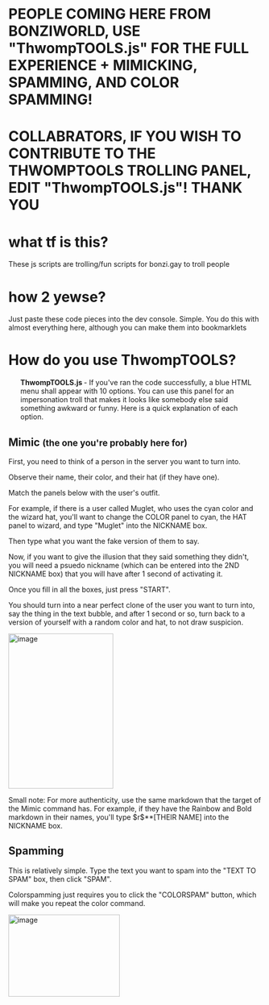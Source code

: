 <h1>PEOPLE COMING HERE FROM BONZIWORLD, USE "ThwompTOOLS.js" FOR THE FULL EXPERIENCE + MIMICKING, SPAMMING, AND COLOR SPAMMING!</h1>
<h1>COLLABRATORS, IF YOU WISH TO CONTRIBUTE TO THE THWOMPTOOLS TROLLING PANEL, EDIT "ThwompTOOLS.js"! THANK YOU</h1>

<h1>what tf is this?</h1>
<p>These js scripts are trolling/fun scripts for bonzi.gay to troll people</p>
<h1>how 2 yewse?</h1>
Just paste these code pieces into the dev console. Simple. You do this with almost everything here, although you can make them into bookmarklets
<h1>How do you use ThwompTOOLS?</h1>
<ul><b>ThwompTOOLS.js
</b> - If you've ran the code successfully, a blue HTML menu shall appear with 10 options. You can use this panel for an impersonation troll that makes it looks like somebody else said something awkward or funny. Here is a quick explanation of each option. </ul>
<h2>Mimic <small>(the one you're probably here for)</small></h2>        
<p>First, you need to think of a person in the server you want to turn into. </p> <p> Observe their name, their color, and their hat (if they have one).</p> <p> Match the panels below with the user's outfit.</p> <p> For example, if there is a user called Muglet, 
  who uses the cyan color and the wizard hat, you'll want to change the COLOR panel to cyan, the HAT panel to wizard, and type "Muglet" into the NICKNAME box. </p> <p>  Then type what you want the fake version of them to say. </p> <p>  Now, if you want to give the illusion that they said something they didn't, you will need a psuedo nickname (which can be entered into the 2ND NICKNAME box) that you will have after 1 second of activating it. </p> <p>  Once you fill in all the boxes, just press "START". </p> <p> You should turn into a near perfect clone of the user you want to turn into, say the thing in the text bubble, and after 1 second or so, turn back to a version of yourself with a random color and hat, to not draw suspicion.</p>
  <img width="208" height="308" alt="image" src="https://github.com/user-attachments/assets/5d123628-0bd6-4215-8698-01ac0c85c940" />

<P>Small note: For more authenticity, use the same markdown that the target of the Mimic command has. For example, if they have the Rainbow and Bold markdown in their names, you'll type $r$**[THEIR NAME] into the NICKNAME box.</P>
</ul>
<h2>Spamming</h2>
<p>This is relatively simple. Type the text you want to spam into the "TEXT TO SPAM" box, then click "SPAM".</p>
<p>Colorspamming just requires you to click the "COLORSPAM" button, which will make you repeat the color command.</p>
<img width="221" height="163" alt="image" src="https://github.com/user-attachments/assets/0e6ee307-255f-4e81-9e8c-aebfc71acbf4" />








